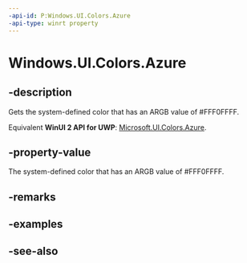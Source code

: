 ```yaml
---
-api-id: P:Windows.UI.Colors.Azure
-api-type: winrt property
---
```


<!-- Property syntax
public Windows.UI.Color Azure { get; }
-->

# Windows.UI.Colors.Azure

## -description

Gets the system-defined color that has an ARGB value of #FFF0FFFF.

Equivalent **WinUI 2 API for UWP**: [Microsoft.UI.Colors.Azure](/windows/winui/api/microsoft.ui.colors.azure).

## -property-value

The system-defined color that has an ARGB value of #FFF0FFFF.

## -remarks

## -examples

## -see-also
